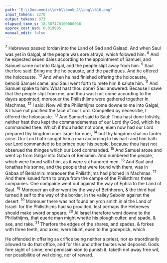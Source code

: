 ```yaml
---
path: "E:\\Documents\\drb\\book_1\\png\\616.png"
input_tokens: 2270
output_tokens: 873
elapsed_time_s: 18.587470100000036
approx_cost_usd: 0.019905
manual_edit: false
---
```

<sup>7</sup> Hebrewes passed Iordan into the Land of Gad and Galaad. And when Saul was yet in Galgal, al the people was sore afrayd, which folowed him. <sup>8</sup> And he expected seuen daies according to the appointment of Samuel, and Samuel came not into Galgal, and the people slipt away from him. <sup>9</sup> Saul therfore said: Bring me the holocauste, and the pacifiques. And he offered the holocauste. <sup>10</sup> And when he had finished offering the holocauste, behold Samuel came: and Saul went forth to mete him & salute him. <sup>11</sup> And Samuel spake to him: What hast thou done? Saul answered: Because I sawe that the people slipt from me, and thou wast not come according to the dayes appointed, moreouer the Philisthijms were gathered together in Machmas, <sup>12</sup> I said: Now wil the Philisthijms come downe to me into Galgal, & I haue not pacified the face of our Lord. Compelled by necessitie, I offered the holocauste. <sup>13</sup> And Samuel said to Saul: Thou hast done folishly, neither hast thou kept the commandementes of our Lord thy God, which he commanded thee. Which if thou hadst not done, euen now had our Lord prepared thy kingdom ouer Israel for euer, <sup>14</sup> but thy kingdom shal no farder arise. Our Lord hath sought him a man according to his hart: and him hath our Lord commanded to be prince ouer his people, because thou hast not obserued the thinges which our Lord commanded. <sup>15</sup> And Samuel arose and went vp from Galgal into Gabaa of Beniamin. And numbered the people, which were found with him, as it were six hundred men. <sup>16</sup> And Saul and Ionathas his sonne, and the people that were found with them, was in Gabaa of Beniamin: moreouer the Philisthijms had pitched in Machmas. <sup>17</sup> And there issued forth to praye from the campe of the Philisthims three companies. One compaine went out against the way of Ephra to the Land of Saul. <sup>18</sup> Moreouer an other went by the way of Bethhoron, & the third had turned it self to the way of the border, in the valley Seboim against the desert. <sup>19</sup> Moreouer there was not found an yron smith in al the Land of Israel. for the Philisthijms had so prouided, lest perhaps the Hebrewes should make sword or speare. <sup>20</sup> Al Israel therefore went downe to the Philisthijms, that euerie man might whette his plough culter, and spade, & axe, and rake. <sup>21</sup> Therfore the edges of the shares, and spades, & forkes with three teeth, and axes, were blunt, euen to the godeprick, which

<aside>He offended in offering sa crifice being neither a priest, nor ex traordinarily allowed to do that office, and for this and other faultes was deposed. Gods fore sight of sinne, end peroissin sion to punish it, taketh not away free wil, nor possibilitie of wel doing, nor of reward.</aside>

[^1]: 1. Kings. 13. v. 4.